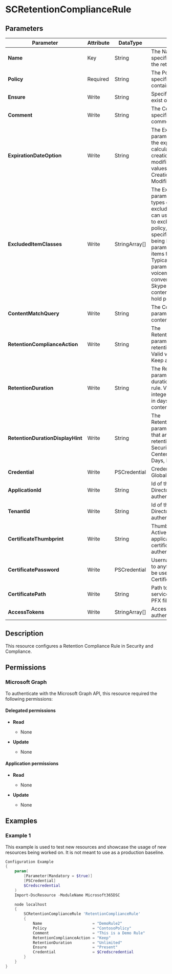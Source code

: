 ﻿# SCRetentionComplianceRule

## Parameters

| Parameter | Attribute | DataType | Description | Allowed Values |
| --- | --- | --- | --- | --- |
| **Name** | Key | String | The Name parameter specifies the unique name of the retention rule. | |
| **Policy** | Required | String | The Policy parameter specifies the policy to contain the rule. | |
| **Ensure** | Write | String | Specify if this rule should exist or not. | `Present`, `Absent` |
| **Comment** | Write | String | The Comment parameter specifies an optional comment. | |
| **ExpirationDateOption** | Write | String | The ExpirationDateOption parameter specifies whether the expiration date is calculated from the content creation date or last modification date. Valid values are: CreationAgeInDays and ModificationAgeInDays. | `CreationAgeInDays`, `ModificationAgeInDays` |
| **ExcludedItemClasses** | Write | StringArray[] | The ExcludedItemClasses parameter specifies the types of messages to exclude from the rule. You can use this parameter only to exclude items from a hold policy, which excludes the specified item class from being held. Using this parameter won't exclude items from deletion policies. Typically, you use this parameter to exclude voicemail messages, IM conversations, and other Skype for Business Online content from being held by a hold policy. | |
| **ContentMatchQuery** | Write | String | The ContentMatchQuery parameter specifies a content search filter. | |
| **RetentionComplianceAction** | Write | String | The RetentionComplianceAction parameter specifies the retention action for the rule. Valid values are: Delete, Keep and KeepAndDelete. | `Delete`, `Keep`, `KeepAndDelete` |
| **RetentionDuration** | Write | String | The RetentionDuration parameter specifies the hold duration for the retention rule. Valid values are: An integer - The hold duration in days, Unlimited - The content is held indefinitely. | |
| **RetentionDurationDisplayHint** | Write | String | The RetentionDurationDisplayHint parameter specifies the units that are used to display the retention duration in the Security and Compliance Center. Valid values are: Days, Months or Years. | `Days`, `Months`, `Years` |
| **Credential** | Write | PSCredential | Credentials of the Exchange Global Admin | |
| **ApplicationId** | Write | String | Id of the Azure Active Directory application to authenticate with. | |
| **TenantId** | Write | String | Id of the Azure Active Directory tenant used for authentication. | |
| **CertificateThumbprint** | Write | String | Thumbprint of the Azure Active Directory application's authentication certificate to use for authentication. | |
| **CertificatePassword** | Write | PSCredential | Username can be made up to anything but password will be used for CertificatePassword | |
| **CertificatePath** | Write | String | Path to certificate used in service principal usually a PFX file. | |
| **AccessTokens** | Write | StringArray[] | Access token used for authentication. | |

## Description

This resource configures a Retention Compliance Rule in Security and Compliance.

## Permissions

### Microsoft Graph

To authenticate with the Microsoft Graph API, this resource required the following permissions:

#### Delegated permissions

- **Read**

    - None

- **Update**

    - None

#### Application permissions

- **Read**

    - None

- **Update**

    - None

## Examples

### Example 1

This example is used to test new resources and showcase the usage of new resources being worked on.
It is not meant to use as a production baseline.

```powershell
Configuration Example
{
    param(
        [Parameter(Mandatory = $true)]
        [PSCredential]
        $Credscredential
    )
    Import-DscResource -ModuleName Microsoft365DSC

    node localhost
    {
        SCRetentionComplianceRule 'RetentionComplianceRule'
        {
            Name                      = "DemoRule2"
            Policy                    = "ContosoPolicy"
            Comment                   = "This is a Demo Rule"
            RetentionComplianceAction = "Keep"
            RetentionDuration         = "Unlimited"
            Ensure                    = "Present"
            Credential                = $Credscredential
        }
    }
}
```

